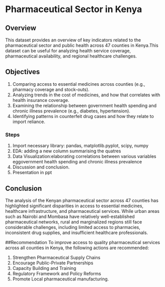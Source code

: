 # Pharmaceutical Sector in Kenya
## Overview
This dataset provides an overview of key indicators related to the pharmaceutical sector and public health across 47 counties in Kenya.This dataset can be useful for analyzing health service coverage, pharmaceutical availability, and regional healthcare challenges.
## Objectives
1. Comparing access to essential medicines across counties (e.g., pharmacy coverage and stock-outs).
2. Analyzing trends in the cost of medicines, and how that correlates with health insurance coverage.
3. Examining the relationship between government health spending and chronic illness prevalence (e.g., diabetes, hypertension).
4. Identifying patterns in counterfeit drug cases and how they relate to import reliance.

### Steps
1. Import necessary library: pandas, matplotlib.pyplot, scipy, numpy
2. EDA: adding a new column summarising the quatres
3. Data Visualization:elaborating correlations between various variables eggovernment health spending and chronic illness prevalence
4. Discussion and conclusion.
5. Presentation in ppt

## Conclusion
The analysis of the Kenyan pharmaceutical sector across 47 counties has highlighted significant disparities in access to essential medicines, healthcare infrastructure, and pharmaceutical services. While urban areas such as Nairobi and Mombasa have relatively well-established pharmaceutical networks, rural and marginalized regions still face considerable challenges, including limited access to pharmacies, inconsistent drug supplies, and insufficient healthcare professionals.

##Recommendation
To improve access to quality pharmaceutical services across all counties in Kenya, the following actions are recommended:
   1. Strengthen Pharmaceutical Supply Chains
   2. Encourage Public-Private Partnerships
   3. Capacity Building and Training
   4. Regulatory Framework and Policy Reforms
   5. Promote Local pharmaceutical manufacturing.


 
